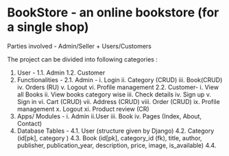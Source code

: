 # BookStore - an online bookstore (for a single shop)
Parties involved - Admin/Seller + Users/Customers

The project can be divided into following categories :
1. User -  1.1. Admin
           1.2. Customer
2. Functionalities -
2.1. Admin - i. Login
   ii. Category (CRUD)
   iii. Book(CRUD)
   iv. Orders (RU)
   v. Logout
   vi. Profile management
2.2. Customer- i. View all Books
   ii. View books category wise
   iii. Check details
   iv. Sign up
   v. Sign in
   vi. Cart (CRUD)
   vii. Address (CRUD)
   viii. Order (CRUD)
   ix. Profile management
   x. Logout
   xi. Product review (CR)
3. Apps/ Modules - i. Admin
   ii.User
   iii. Book
   iv. Pages (Index, About, Contact)
4. Database Tables -
   4.1. User (structure given by Django)
   4.2. Category (id[pk], category )
   4.3. Book (id[pk], category_id (fk), title, author, publisher, publication_year, description, price, image, is_available)
   4.4.        
